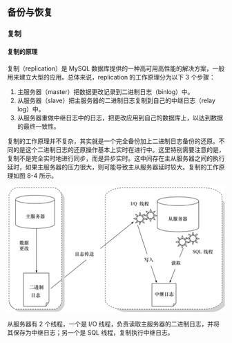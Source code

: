 ## 备份与恢复

### 复制

#### 复制的原理

复制（replication）是 MySQL 数据库提供的一种高可用高性能的解决方案，一般用来建立大型的应用。总体来说，replication 的工作原理分为以下 3 个步骤：

1. 主服务器（master）把数据更改记录到二进制日志（binlog）中。
2. 从服务器（slave）把主服务器的二进制日志复制到自己的中继日志（relay log）中。
3. 从服务器重做中继日志中的日志，把更改应用到自己的数据库上，以达到数据的最终一致性。

复制的工作原理并不复杂，其实就是一个完全备份加上二进制日志备份的还原。不同的是这个二进制日志的还原操作基本上实时在进行中。这里特别需要注意的是，复制不是完全实时地进行同步，而是异步实时。这中间存在主从服务器之间的执行延时，如果主服务器的压力很大，则可能导致主从服务器延时较大。复制的工作原理如图 8-4 所示。

![图8-4 MySQL数据库的复制工作原理](第八章：备份与恢复.resource/MySQL数据库的复制工作原理.jpg)

从服务器有 2 个线程，一个是 I/O 线程，负责读取主服务器的二进制日志，并将其保存为中继日志；另一个是 SQL 线程，复制执行中继日志。

